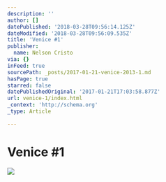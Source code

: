 ```yaml
---
description: ''
author: []
datePublished: '2018-03-28T09:56:14.125Z'
dateModified: '2018-03-28T09:56:09.535Z'
title: 'Venice #1'
publisher:
  name: Nelson Cristo
via: {}
inFeed: true
sourcePath: _posts/2017-01-21-venice-2013-1.md
hasPage: true
starred: false
datePublishedOriginal: '2017-01-21T17:03:58.877Z'
url: venice-1/index.html
_context: 'http://schema.org'
_type: Article

---
```

# Venice \#1
![](https://the-grid-user-content.s3-us-west-2.amazonaws.com/8b05d8ec-4110-4b83-92e0-eadfef75efab.jpg)